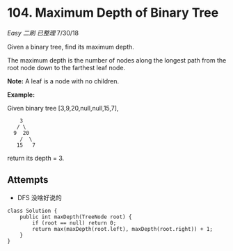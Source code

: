 # 104. Maximum Depth of Binary Tree
*Easy* *二刷* *已整理*
7/30/18

Given a binary tree, find its maximum depth.

The maximum depth is the number of nodes along the longest path from the root node down to the farthest leaf node.

**Note:** A leaf is a node with no children.

**Example:**

Given binary tree [3,9,20,null,null,15,7],
```
    3
   / \
  9  20
    /  \
   15   7
```
return its depth = 3.

## Attempts
* DFS 没啥好说的
```
class Solution {
    public int maxDepth(TreeNode root) {
        if (root == null) return 0;
        return max(maxDepth(root.left), maxDepth(root.right)) + 1;
    }
}
```
